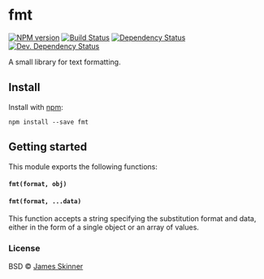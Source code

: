 # fmt

[![NPM version][npm-image]][npm-url]
[![Build Status][travis-image]][travis-url] [![Dependency Status][daviddm-image]][daviddm-url] [![Dev. Dependency Status][daviddm-dev-image]][daviddm-dev-url]

A small library for text formatting.


## Install

Install with [npm](https://npmjs.org/package/fmt):

```
npm install --save fmt
```


## Getting started

This module exports the following functions:

#### `fmt(format, obj)`
#### `fmt(format, ...data)`

This function accepts a string specifying the substitution format and data, either in the form of a single object or an array of values.


### License

BSD © [James Skinner](http://github.com/spiralx)


[npm-url]: https://npmjs.org/package/fmt
[npm-image]: https://badge.fury.io/js/fmt.svg
[daviddm-url]: https://david-dm.org/spiralx/fmt
[daviddm-image]: https://david-dm.org/spiralx/fmt.svg?theme=shields.io
[daviddm-dev-url]: https://david-dm.org/spiralx/fmt#info=devDependencies
[daviddm-dev-image]: https://david-dm.org/spiralx/fmt/dev-status.svg?theme=shields.io
[travis-url]: https://travis-ci.org/spiralx/fmt
[travis-image]: https://travis-ci.org/spiralx/fmt.svg?branch=master
